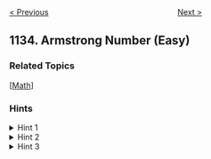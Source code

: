 <!--|This file generated by command(leetcode description); DO NOT EDIT.    |-->
<!--+----------------------------------------------------------------------+-->
<!--|@author    openset <openset.wang@gmail.com>                           |-->
<!--|@link      https://github.com/openset                                 |-->
<!--|@home      https://github.com/openset/leetcode                        |-->
<!--+----------------------------------------------------------------------+-->

[< Previous](https://github.com/openset/leetcode/tree/master/problems/largest-unique-number "Largest Unique Number")
　　　　　　　　　　　　　　　　
[Next >](https://github.com/openset/leetcode/tree/master/problems/connecting-cities-with-minimum-cost "Connecting Cities With Minimum Cost")

## 1134. Armstrong Number (Easy)



### Related Topics
  [[Math](https://github.com/openset/leetcode/tree/master/tag/math/README.md)]

### Hints
<details>
<summary>Hint 1</summary>
Check if the given k-digit number equals the sum of the k-th power of it's digits.
</details>

<details>
<summary>Hint 2</summary>
How to compute the sum of the k-th power of the digits of a number ? Can you divide the number into digits using division and modulus operations ?
</details>

<details>
<summary>Hint 3</summary>
You can find the least significant digit of a number by taking it modulus 10. And you can remove it by dividing the number by 10 (integer division). Once you have a digit, you can raise it to the power of k and add it to the sum.
</details>
